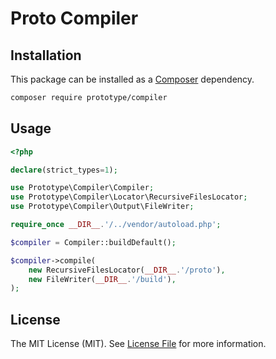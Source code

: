 # Proto Compiler

## Installation

This package can be installed as a [Composer](https://getcomposer.org/) dependency.

```bash
composer require prototype/compiler
```

## Usage

```php
<?php

declare(strict_types=1);

use Prototype\Compiler\Compiler;
use Prototype\Compiler\Locator\RecursiveFilesLocator;
use Prototype\Compiler\Output\FileWriter;

require_once __DIR__.'/../vendor/autoload.php';

$compiler = Compiler::buildDefault();

$compiler->compile(
    new RecursiveFilesLocator(__DIR__.'/proto'),
    new FileWriter(__DIR__.'/build'),
);
```

## License

The MIT License (MIT). See [License File](../src/Compiler/LICENSE) for more information.
